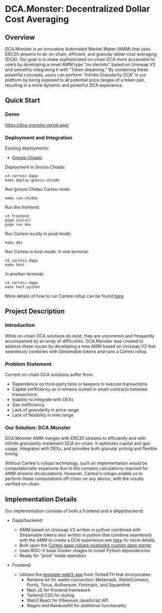 # DCA.Monster: Decentralized Dollar Cost Averaging

## Overview

DCA.Monster is an innovative Automated Market Maker (AMM) that uses ERC20 streams to do on-chain, efficient, and granular dollar-cost averaging (DCA). Our goal is to make sophisticated on-chain DCA more accessible to users by developing a novel AMM type "on steroids" based on Uniswap V2 and smoothly integrating it with "Token streaming." By combining these powerful concepts, users can perform "Infinite Granularity DCA" in our platform by being exposed to all potential price ranges of a token pair, resulting in a more dynamic and powerful DCA experience.

## Quick Start

### Demo

https://dca-monster.vercel.app/

### Deployment and Integration

Existing deployments:

- [Gnosis-Chiado](https://gnosis-chiado.blockscout.com/address/0x642f78B3E07DcE580f188c057C390D9BB7744E18)

Deployment in Gnosis Chiado:

```
cd cartesi-dapp
make deploy-gnosis-chiado
```

Run gnosis Chidao Cartesi node:

```
make run-chidao
```

Run the frontend:

```
cd frontend
pnpm install
pnpm run dev
```
Run Cartesi locally in prod mode:
```
make dev
```
Run Cartesi in host mode:
In one terminal:

```
cd cartesi-dapp
make host
```

In another terminal:

```
cd cartesi-dapp
make host-python
```

More details of how to run Cartesi rollup can be found [here](cartesi-dapp/README.md).

## Project Description

### Introduction

While on-chain DCA solutions do exist, they are uncommon and frequently accompanied by an array of difficulties. DCA.Monster was created to address these issues by developing a new AMM based on Uniswap V2 that seamlessly combines with Streamable tokens and runs a Cartesi rollup.

### Problem Statement

Current on-chain DCA solutions suffer from:

- Dependence on third-party bots or keepers to execute transactions
- Capital inefficiency as it remains locked in smart contracts between transactions
- Inability to integrate with DEXs
- Gas inefficiency
- Lack of granularity in price range
- Lack of flexibility in time range

### Our Solution: DCA.Monster

DCA.Monster AMM merges with ERC20 streams to efficiently and with infinite granularity implement DCA on-chain. It optimizes capital and gas usage, integrates with DEXs, and provides both granular pricing and flexible timing.

Without Cartesi's rollups technology, such an implementation would be computationally expensive due to the complex calculations required for AMM streams recalculations. However, Cartesi's rollups enable us to perform these computations off-chain on any device, with the results verified on-chain.

## Implementation Details

Our implementation consists of both a frontend and a dApp/backend:

- Dapp/backend:
  - AMM based on Uniswap V2 written in python combined with Streamable tokens also written in python that combine seamlessly with the AMM to create a DCA experience see [here](./cartesi-dapp) for more details.
  - Built upon the [Cartesi dapp rollups-examples custom dapp starter](https://github.com/cartesi/rollups-examples/tree/main/custom-dapps)
  - Uses RISC-V base Docker images to install Python dependencies
  - Ready for "prod" mode operation
- Frontend:

  - Utilizes the [template-web3-app](https://github.com/turbo-eth/template-web3-app) from TurboETH that incorporates:
    - Rainbow kit for wallet connection: Metamask, WalletConnect, Portis, Torus, Authereum, Fortmatic, and Squarelink
    - Next JS for frontend framework
    - Tailwind CSS for styling
    - Web3 React for Ethereum JavaScript API
    - Wagmi and RainbowKit for additional functionality
